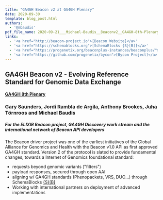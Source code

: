 ```yaml
---
title: "GA4GH Beacon v2 at GA4GH Plenary"
date: 2020-09-30
template: blog_post.html 
authors:
  - '@mbaudis'
pdf_file_name: 2020-09-21___Michael-Baudis__Beaconv2__GA4GH-8th-Plenary-poster.pdf
links:
  - '<a href="http://beacon-project.io">[Beacon Website]</a>'
  - '<a href="https://schemablocks.org">[SchemaBlocks {S}[B]]</a>'
  - '<a href="https://progenetix.org/beaconplus-instances/beaconplus/">[Beacon+ in progenetix-next]</a>'
  - '<a href="https://github.com/progenetix/bycon">[Bycon Project]</a>'
---
```


## GA4GH Beacon v2 - Evolving Reference Standard for Genomic Data Exchange
#### [GA4GH 8th Plenary](https://broadinstitute.swoogo.com/ga4gh-8th-plenary/455678)
### Gary Saunders, Jordi Rambla de Argila, Anthony Brookes, Juha Törnroos and Michael Baudis
##### For the ELIXIR Beacon project, GA4GH Discovery work stream and the international network of Beacon API developers

The Beacon driver project was one of the earliest initiatives of the Global Alliance for Genomics and Health with the Beacon v1.0 API as first approved GA4GH standard.
Version 2 of the protocol is slated to provide fundamental changes, towards a Internet of Genomics foundational standard:
* requests beyond genomic variants ("filters")
* payload responses, secured through open AAI
* aligning w/ GA4GH standards (Phenopackets, VRS, DUO...) through SchemaBlocks [{S}[B]](https://schemablocks.org)
* Working with international partners on deployment of advanced implementations

